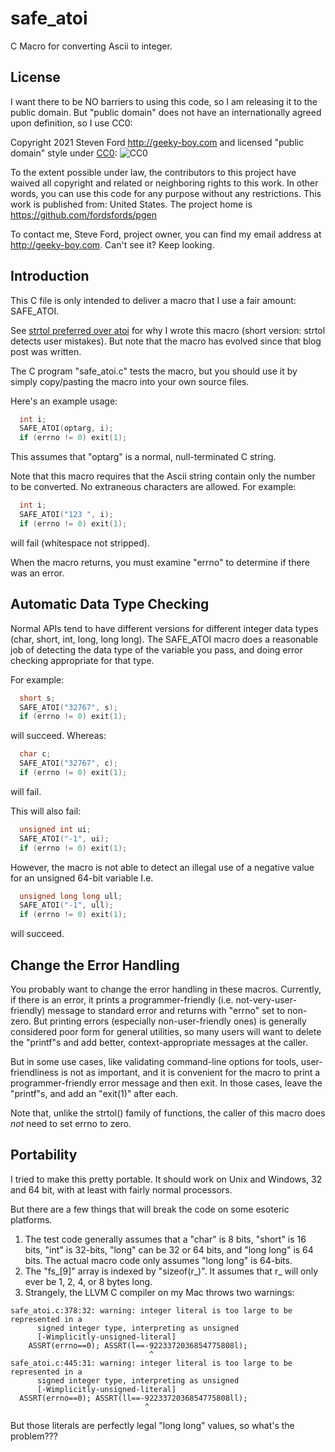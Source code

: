 # safe_atoi
C Macro for converting Ascii to integer.

## License

I want there to be NO barriers to using this code, so I am releasing it to the public domain.  But "public domain" does not have an internationally agreed upon definition, so I use CC0:

Copyright 2021 Steven Ford http://geeky-boy.com and licensed
"public domain" style under
[CC0](http://creativecommons.org/publicdomain/zero/1.0/): 
![CC0](https://licensebuttons.net/p/zero/1.0/88x31.png "CC0")

To the extent possible under law, the contributors to this project have
waived all copyright and related or neighboring rights to this work.
In other words, you can use this code for any purpose without any
restrictions.  This work is published from: United States.  The project home
is https://github.com/fordsfords/pgen

To contact me, Steve Ford, project owner, you can find my email address
at http://geeky-boy.com.  Can't see it?  Keep looking.


## Introduction

This C file is only intended to deliver a macro that I use a
fair amount: SAFE_ATOI.

See [strtol preferred over atoi](https://blog.geeky-boy.com/2014/04/strtoul-preferred-over-atoi.html)
for why I wrote this macro (short version: strtol detects user mistakes).
But note that the macro has evolved since that blog post was written.

The C program "safe_atoi.c" tests the macro, but you should use it
by simply copy/pasting the macro into your own source files.

Here's an example usage:
````c
  int i;
  SAFE_ATOI(optarg, i);
  if (errno != 0) exit(1);
````
This assumes that "optarg" is a normal, null-terminated C string.

Note that this macro requires that the Ascii string contain only the
number to be converted.
No extraneous characters are allowed.
For example:
````c
  int i;
  SAFE_ATOI("123 ", i);
  if (errno != 0) exit(1);
````
will fail (whitespace not stripped).

When the macro returns, you must examine "errno" to determine if there
was an error.

## Automatic Data Type Checking

Normal APIs tend to have different versions for different integer data types
(char, short, int, long, long long).
The SAFE_ATOI macro does a reasonable job of detecting the data type of
the variable you pass, and doing error checking appropriate for that
type.

For example:
````c
  short s;
  SAFE_ATOI("32767", s);
  if (errno != 0) exit(1);
````
will succeed. Whereas:
````c
  char c;
  SAFE_ATOI("32767", c);
  if (errno != 0) exit(1);
````
will fail.

This will also fail:
````c
  unsigned int ui;
  SAFE_ATOI("-1", ui);
  if (errno != 0) exit(1);
````

However, the macro is not able to detect an illegal use of a negative
value for an unsigned 64-bit variable
I.e.
````c
  unsigned long long ull;
  SAFE_ATOI("-1", ull);
  if (errno != 0) exit(1);
````
will succeed.

## Change the Error Handling

You probably want to change the error handling in these macros.
Currently, if there is an error,
it prints a programmer-friendly (i.e. not-very-user-friendly) message to
standard error and returns with "errno" set to non-zero.
But printing errors (especially non-user-friendly ones) is generally
considered poor form for general utilities,
so many users will want to delete the "printf"s and add better,
context-appropriate messages at the caller.

But in some use cases, like validating command-line options for tools,
user-friendliness is not as important, and it is convenient for the
macro to print a programmer-friendly error message and then exit.
In those cases, leave the "printf"s, and add an "exit(1)" after each.

Note that, unlike the strtol() family of functions,
the caller of this macro does *not* need to set errno to zero.

## Portability

I tried to make this pretty portable.
It should work on Unix and Windows, 32 and 64 bit,
with at least with fairly normal processors.

But there are a few things that will break the code on some
esoteric platforms.

1. The test code generally assumes that a "char" is 8 bits, "short" is 16 bits,
"int" is 32-bits, "long" can be 32 or 64 bits, and "long long" is 64 bits.
The actual macro code only assumes "long long" is 64-bits.
2. The "fs_[9]" array is indexed by "sizeof(r_)".
It assumes that r_ will only ever be 1, 2, 4, or 8 bytes long.
3. Strangely, the LLVM C compiler on my Mac throws two warnings:
````
safe_atoi.c:378:32: warning: integer literal is too large to be represented in a
      signed integer type, interpreting as unsigned
      [-Wimplicitly-unsigned-literal]
    ASSRT(errno==0); ASSRT(l==-9223372036854775808l);
                               ^
safe_atoi.c:445:31: warning: integer literal is too large to be represented in a
      signed integer type, interpreting as unsigned
      [-Wimplicitly-unsigned-literal]
  ASSRT(errno==0); ASSRT(ll==-9223372036854775808ll);
                              ^
````
But those literals are perfectly legal "long long" values,
so what's the problem???
